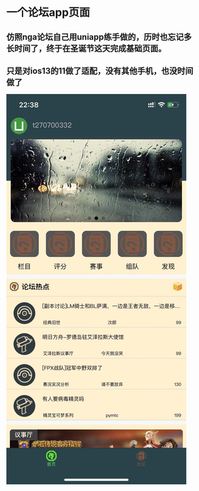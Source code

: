 # 一个论坛app页面
## 仿照nga论坛自己用uniapp练手做的，历时也忘记多长时间了，终于在圣诞节这天完成基础页面。
## 只是对ios13的11做了适配，没有其他手机，也没时间做了
![展示图片](image/1.jpg)
